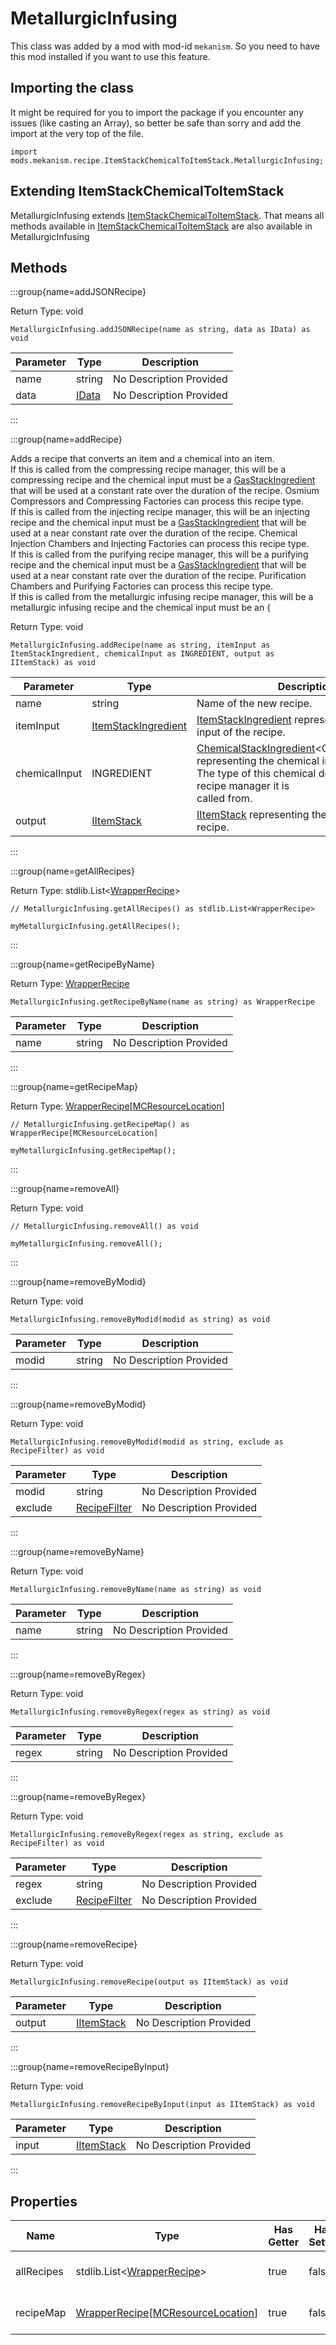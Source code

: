 # MetallurgicInfusing

This class was added by a mod with mod-id `mekanism`. So you need to have this mod installed if you
want to use this feature.

## Importing the class

It might be required for you to import the package if you encounter any issues (like casting an
Array), so better be safe than sorry and add the import at the very top of the file.

```zenscript
import mods.mekanism.recipe.ItemStackChemicalToItemStack.MetallurgicInfusing;
```

## Extending ItemStackChemicalToItemStack

MetallurgicInfusing
extends [ItemStackChemicalToItemStack](/mods/Mekanism/recipe/ItemStackChemicalToItemStack). That
means all methods available
in [ItemStackChemicalToItemStack](/mods/Mekanism/recipe/ItemStackChemicalToItemStack) are also
available in MetallurgicInfusing

## Methods

:::group{name=addJSONRecipe}

Return Type: void

```zenscript
MetallurgicInfusing.addJSONRecipe(name as string, data as IData) as void
```

| Parameter | Type | Description |
|-----------|------|-------------|
| name | string | No Description Provided |
| data | [IData](/vanilla/api/data/IData) | No Description Provided |

:::

:::group{name=addRecipe}

Adds a recipe that converts an item and a chemical into an item.
<br>
If this is called from the compressing recipe manager, this will be a compressing recipe and the
chemical input must be
a [GasStackIngredient](/mods/Mekanism/api/ingredient/ChemicalStackIngredient/GasStackIngredient)
that will be used at a constant rate over the duration of the recipe. Osmium Compressors and
Compressing Factories can process this recipe type.
<br>
If this is called from the injecting recipe manager, this will be an injecting recipe and the
chemical input must be
a [GasStackIngredient](/mods/Mekanism/api/ingredient/ChemicalStackIngredient/GasStackIngredient)
that will be used at a near constant rate over the duration of the recipe. Chemical Injection
Chambers and Injecting Factories can process this recipe type.
<br>
If this is called from the purifying recipe manager, this will be a purifying recipe and the
chemical input must be
a [GasStackIngredient](/mods/Mekanism/api/ingredient/ChemicalStackIngredient/GasStackIngredient)
that will be used at a near constant rate over the duration of the recipe. Purification Chambers and
Purifying Factories can process this recipe type.
<br>
If this is called from the metallurgic infusing recipe manager, this will be a metallurgic infusing
recipe and the chemical input must be an {

Return Type: void

```zenscript
MetallurgicInfusing.addRecipe(name as string, itemInput as ItemStackIngredient, chemicalInput as INGREDIENT, output as IItemStack) as void
```

| Parameter | Type | Description |
|-----------|------|-------------|
| name | string | Name of the new recipe. |
| itemInput | [ItemStackIngredient](/mods/Mekanism/api/ingredient/ItemStackIngredient) | [ItemStackIngredient](/mods/Mekanism/api/ingredient/ItemStackIngredient) representing the item input of the recipe. |
| chemicalInput | INGREDIENT | [ChemicalStackIngredient](/mods/Mekanism/api/ingredient/ChemicalStackIngredient)&lt;CHEMICAL,STACK&gt; representing the chemical input of the recipe. The type of this chemical depends on the recipe manager it is <br />                       called from. |
| output | [IItemStack](/vanilla/api/items/IItemStack) | [IItemStack](/vanilla/api/items/IItemStack) representing the output of the recipe. |

:::

:::group{name=getAllRecipes}

Return Type: stdlib.List&lt;[WrapperRecipe](/vanilla/api/recipe/WrapperRecipe)&gt;

```zenscript
// MetallurgicInfusing.getAllRecipes() as stdlib.List<WrapperRecipe>

myMetallurgicInfusing.getAllRecipes();
```

:::

:::group{name=getRecipeByName}

Return Type: [WrapperRecipe](/vanilla/api/recipe/WrapperRecipe)

```zenscript
MetallurgicInfusing.getRecipeByName(name as string) as WrapperRecipe
```

| Parameter | Type | Description |
|-----------|------|-------------|
| name | string | No Description Provided |

:::

:::group{name=getRecipeMap}

Return
Type: [WrapperRecipe](/vanilla/api/recipe/WrapperRecipe)[[MCResourceLocation](/vanilla/api/util/MCResourceLocation)]

```zenscript
// MetallurgicInfusing.getRecipeMap() as WrapperRecipe[MCResourceLocation]

myMetallurgicInfusing.getRecipeMap();
```

:::

:::group{name=removeAll}

Return Type: void

```zenscript
// MetallurgicInfusing.removeAll() as void

myMetallurgicInfusing.removeAll();
```

:::

:::group{name=removeByModid}

Return Type: void

```zenscript
MetallurgicInfusing.removeByModid(modid as string) as void
```

| Parameter | Type | Description |
|-----------|------|-------------|
| modid | string | No Description Provided |

:::

:::group{name=removeByModid}

Return Type: void

```zenscript
MetallurgicInfusing.removeByModid(modid as string, exclude as RecipeFilter) as void
```

| Parameter | Type | Description |
|-----------|------|-------------|
| modid | string | No Description Provided |
| exclude | [RecipeFilter](/vanilla/api/recipe/RecipeFilter) | No Description Provided |

:::

:::group{name=removeByName}

Return Type: void

```zenscript
MetallurgicInfusing.removeByName(name as string) as void
```

| Parameter | Type | Description |
|-----------|------|-------------|
| name | string | No Description Provided |

:::

:::group{name=removeByRegex}

Return Type: void

```zenscript
MetallurgicInfusing.removeByRegex(regex as string) as void
```

| Parameter | Type | Description |
|-----------|------|-------------|
| regex | string | No Description Provided |

:::

:::group{name=removeByRegex}

Return Type: void

```zenscript
MetallurgicInfusing.removeByRegex(regex as string, exclude as RecipeFilter) as void
```

| Parameter | Type | Description |
|-----------|------|-------------|
| regex | string | No Description Provided |
| exclude | [RecipeFilter](/vanilla/api/recipe/RecipeFilter) | No Description Provided |

:::

:::group{name=removeRecipe}

Return Type: void

```zenscript
MetallurgicInfusing.removeRecipe(output as IItemStack) as void
```

| Parameter | Type | Description |
|-----------|------|-------------|
| output | [IItemStack](/vanilla/api/items/IItemStack) | No Description Provided |

:::

:::group{name=removeRecipeByInput}

Return Type: void

```zenscript
MetallurgicInfusing.removeRecipeByInput(input as IItemStack) as void
```

| Parameter | Type | Description |
|-----------|------|-------------|
| input | [IItemStack](/vanilla/api/items/IItemStack) | No Description Provided |

:::

## Properties

| Name | Type | Has Getter | Has Setter | Description |
|------|------|------------|------------|-------------|
| allRecipes | stdlib.List&lt;[WrapperRecipe](/vanilla/api/recipe/WrapperRecipe)&gt; | true | false | No Description Provided |
| recipeMap | [WrapperRecipe](/vanilla/api/recipe/WrapperRecipe)[[MCResourceLocation](/vanilla/api/util/MCResourceLocation)] | true | false | No Description Provided |


